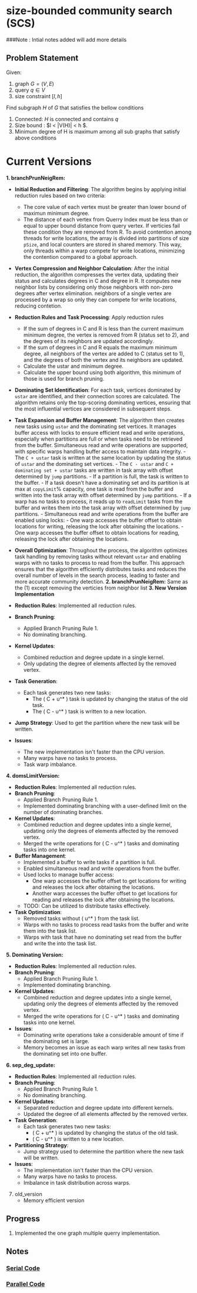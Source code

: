 # size-bounded community search (SCS)

###Note : Intial notes added will add more details 


## Problem Statement

Given:
1. graph $G = (V,E)$
2. query $q \in V$ 
3. size constraint $[l,h]$

Find subgraph $H$ of $G$ that satisfies the bellow conditions
1. Connected: $H$ is connected and contains $q$
2. Size bound : $l < |V(H)| < h $.
3. Minimum degree of H is maximum among all sub graphs that satisfy above conditions


# Current Versions 

**1. branchPrunNeigRem:**
   - **Initial Reduction and Filtering**: The algorithm begins by applying initial reduction rules based on two criteria:
     - The core value of each vertex must be greater than lower bound of maximun minimum degree.
     - The distance of each vertex from Querry Index must be less than or equal to upper bound distance from query vertex.
    If verticies fail these condition they are removed from R.
    To avoid contention among threads for write locations, the array is divided into partitions of size `pSize`, and local counters are stored in shared memory. This way, only threads within a warp compete for write locations, minimizing the contention compared to a global approach.
    
   - **Vertex Compression and Neighbor Calculation**: After the initial reduction, the algorithm compresses the vertex data, updating their status and calculates degrees in C and degree in R. It computes new neighbor lists by considering only those neighbors with non-zero degrees after vertex elimination. neighbors of a single vertex are processed by a wrap so only they can compete for write locations, reducing contetion. 

   - **Reduction Rules and Task Processing**: Apply  reduction rules
        - If the sum of degrees in C and R is less than the current maximum minimum degree, the vertex is removed from R (status set to 2), and the degrees of its neighbors are updated accordingly.
        - If the sum of degrees in C and R equals the maximum minimum degree, all neighbors of the vertex are added to C (status set to 1), and the degrees of both the vertex and its neighbors are updated.
        - Calculate the ustar and minimum degree.
        - Calculate the upper bound using both algorithm, this minimum of those is used for branch pruning.

   - **Dominating Set Identification**: For each task, vertices dominated by `ustar` are identified, and their connection scores are calculated. The algorithm retains only the top-scoring dominating vertices, ensuring that the most influential vertices are considered in subsequent steps.

   - **Task Expansion and Buffer Management**: The algorithm then creates new tasks using `ustar` and the dominating set vertices. It manages buffer access with locks to ensure efficient read and write operations, especially when partitions are full or when tasks need to be retrieved from the buffer. Simultaneous read and write operations are supported, with specific warps handling buffer access to maintain data integrity.
    - The `C + ustar` task is written at the same location by updating the status of `ustar` and the dominating set vertices.
    - The `C - ustar` and `C + dominating set + ustar` tasks are written in task array with offset determined by `jump` partitions.
    - If a partition is full, the task is written to the buffer.
    - If a task doesn't have a dominating set and its partition is at max at `copyLimit`% capacity, one task is read from the buffer and written into the task array with offset determined by `jump` partitions.
    - If a warp has no tasks to process, it reads up to `readLimit` tasks from the buffer and writes them into the task array with      offset determined by `jump` partitions.
    - Simultaneous read and write operations from the buffer are enabled using locks:
    - One warp accesses the buffer offset to obtain locations for writing, releasing the lock after obtaining the locations.
    - One warp accesses the buffer offset to obtain locations for reading, releasing the lock after obtaining the locations.

   - **Overall Optimization**: Throughout the process, the algorithm optimizes task handling by removing tasks without relevant `ustar` and enabling warps with no tasks to process to read from the buffer. This approach ensures that the algorithm efficiently distributes tasks and reduces the overall number of levels in the search process, leading to faster and more accurate community detection.
**2. branchPrunNeigRem:**
    Same as the (1) except removing the verticies from neighbor list
**3. New Version Implementation**
   - **Reduction Rules**: Implemented all reduction rules.
   - **Branch Pruning**:
     - Applied Branch Pruning Rule 1.
     - No dominating branching.
   - **Kernel Updates**:
     - Combined reduction and degree update in a single kernel.
     - Only updating the degree of elements affected by the removed vertex.
   - **Task Generation**:
     - Each task generates two new tasks:
       - The \( C + u^* \) task is updated by changing the status of the old task.
       - The \( C - u^* \) task is written to a new location.
   - **Jump Strategy**: Used to get the partition where the new task will be written.
   - **Issues**:
     - The new implementation isn't faster than the CPU version.
     - Many warps have no tasks to process.
     - Task warp imbalance.

**4. domsLimitVersion:**
   - **Reduction Rules**: Implemented all reduction rules.
   - **Branch Pruning**:
     - Applied Branch Pruning Rule 1.
     - Implemented dominating branching with a user-defined limit on the number of dominating branches.
   - **Kernel Updates**:
     - Combined reduction and degree updates into a single kernel, updating only the degrees of elements affected by the removed vertex.
     - Merged the write operations for \( C - u^* \) tasks and dominating tasks into one kernel.
   - **Buffer Management**:
     - Implemented a buffer to write tasks if a partition is full.
     - Enabled simultaneous read and write operations from the buffer.
     - Used locks to manage buffer access:
       - One warp accesses the buffer offset to get locations for writing and releases the lock after obtaining the locations.
       - Another warp accesses the buffer offset to get locations for reading and releases the lock after obtaining the locations.
     - TODO: Can be utilized to distribute tasks effectively.
   - **Task Optimization**:
     - Removed tasks without \( u^* \) from the task list.
     - Warps with no tasks to process read tasks from the buffer and write them into the task list.
     - Warps with task that have no dominating set read from the buffer and write the into the task list. 

**5. Dominating Version:**
   - **Reduction Rules**: Implemented all reduction rules.
   - **Branch Pruning**:
     - Applied Branch Pruning Rule 1.
     - Implemented dominating branching.
   - **Kernel Updates**:
     - Combined reduction and degree updates into a single kernel, updating only the degrees of elements affected by the removed vertex.
     - Merged the write operations for \( C - u^* \) tasks and dominating tasks into one kernel.
   - **Issues**:
     - Dominating write operations take a considerable amount of time if the dominating set is large.
     - Memory becomes an issue as each warp writes all new tasks from the dominating set into one buffer.

**6. sep_deg_update:**
   - **Reduction Rules**: Implemented all reduction rules.
   - **Branch Pruning**:
     - Applied Branch Pruning Rule 1.
     - No dominating branching.
   - **Kernel Updates**:
     - Separated reduction and degree update into different kernels.
     - Updated the degree of all elements affected by the removed vertex.
   - **Task Generation**:
     - Each task generates two new tasks:
       - \( C + u^* \) is updated by changing the status of the old task.
       - \( C - u^* \) is written to a new location.
   - **Partitioning Strategy**: 
     - Jump strategy used to determine the partition where the new task will be written.
   - **Issues**:
     - The implementation isn't faster than the CPU version.
     - Many warps have no tasks to process.
     - Imbalance in task distribution across warps.

7. old_version
    - Memory efficient version 


## Progress

1. Implemented the one graph multiple querry implementation. 

## Notes

### [Serial Code ](SerialCode.md)


### [Parallel Code ](ParallelCode.md)


